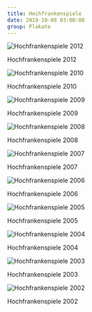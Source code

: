 ```yaml
---
title: Hochfrankenspiele
date: 2019-10-08 03:00:00
group: Plakate
---
```

![Hochfrankenspiele 2012](/img/plakate/hochfrankenspiele-2012.jpg)

Hochfrankenspiele 2012

![Hochfrankenspiele 2010](/img/plakate/hochfrankenspiele-2010.jpg)

Hochfrankenspiele 2010

![Hochfrankenspiele 2009](/img/plakate/hochfrankenspiele-2009.jpg)

Hochfrankenspiele 2009

![Hochfrankenspiele 2008](/img/plakate/hochfrankenspiele-2008.jpg)

Hochfrankenspiele 2008

![Hochfrankenspiele 2007](/img/plakate/hochfrankenspiele-2007.jpg)

Hochfrankenspiele 2007

![Hochfrankenspiele 2006](/img/plakate/hochfrankenspiele-2006.jpg)

Hochfrankenspiele 2006

![Hochfrankenspiele 2005](/img/plakate/hochfrankenspiele-2005.jpg)

Hochfrankenspiele 2005

![Hochfrankenspiele 2004](/img/plakate/hochfrankenspiele-2004.jpg)

Hochfrankenspiele 2004

![Hochfrankenspiele 2003](/img/plakate/hochfrankenspiele-2003.jpg)

Hochfrankenspiele 2003

![Hochfrankenspiele 2002](/img/plakate/hochfrankenspiele-2002.jpg)

Hochfrankenspiele 2002

